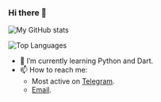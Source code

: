 ### Hi there 👋

![My GitHub stats](https://github-readme-stats.vercel.app/api?username=rsktg&show_icons=true&count_private=true&custom_title=My%20Github%20Stats&bg_color=0,77a1d3,79cbca,e684ae&title_color=660033&text_color=000000&icon_color=000080&hide_border=true)

![Top Languages](https://github-readme-stats.vercel.app/api/top-langs/?username=rsktg&custom_title=My%20Top%20Used%20Languages&bg_color=0,77a1d3,79cbca,e684ae&title_color=660033&text_color=000000&hide_border=true)

- 🌱 I’m currently learning Python and Dart.
- 📫 How to reach me:
  - Most active on [Telegram](https://t.me/TheRealPhoenix).
  - [Email](mailto:phoenix@therealphoenix.ga).
